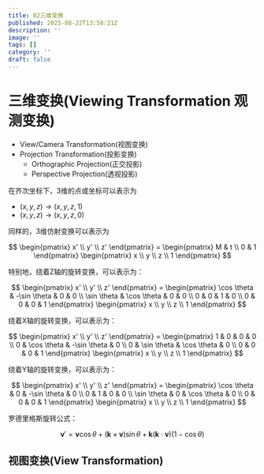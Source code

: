 ```yaml
---
title: 02三维变换
published: 2025-08-22T13:58:21Z
description: ''
image: ''
tags: []
category: ''
draft: false
---
```


# 三维变换(Viewing Transformation 观测变换)

+ View/Camera Transformation(视图变换)
+ Projection Transformation(投影变换)
  + Orthographic Projection(正交投影)
  + Perspective Projection(透视投影)

在齐次坐标下，3维的点或坐标可以表示为

+ $(x, y, z) \rightarrow (x, y, z, 1)$
+ $(x, y, z) \rightarrow (x, y, z, 0)$

同样的，3维仿射变换可以表示为

$$
\begin{pmatrix}
x' \\
y' \\
z'
\end{pmatrix} =
\begin{pmatrix}
M & t \\
0 & 1
\end{pmatrix}
\begin{pmatrix}
x \\
y \\
z \\
1
\end{pmatrix}
$$

特别地，绕着Z轴的旋转变换，可以表示为：

$$
\begin{pmatrix}
x' \\
y' \\
z'
\end{pmatrix} =
\begin{pmatrix}
\cos \theta & -\sin \theta & 0 & 0 \\
\sin \theta & \cos \theta & 0 & 0 \\
0 & 0 & 1 & 0 \\
0 & 0 & 0 & 1
\end{pmatrix}
\begin{pmatrix}
x \\
y \\
z \\
1
\end{pmatrix}
$$

绕着X轴的旋转变换，可以表示为：

$$
\begin{pmatrix}
x' \\
y' \\
z'
\end{pmatrix} =
\begin{pmatrix}
1 & 0 & 0 & 0 \\
0 & \cos \theta & -\sin \theta & 0 \\
0 & \sin \theta & \cos \theta & 0 \\
0 & 0 & 0 & 1
\end{pmatrix}
\begin{pmatrix}
x \\
y \\
z \\
1
\end{pmatrix}
$$

绕着Y轴的旋转变换，可以表示为：

$$
\begin{pmatrix}
x' \\
y' \\
z'
\end{pmatrix} =
\begin{pmatrix}
\cos \theta & 0 & -\sin \theta & 0 \\
0 & 1 & 0 & 0 \\
\sin \theta & 0 & \cos \theta & 0 \\
0 & 0 & 0 & 1
\end{pmatrix}
\begin{pmatrix}
x \\
y \\
z \\
1
\end{pmatrix}
$$

罗德里格斯旋转公式：

$$
\mathbf{v}' = \mathbf{v} \cos \theta + (\mathbf{k} \times \mathbf{v}) \sin \theta + \mathbf{k} (\mathbf{k} \cdot \mathbf{v}) (1 - \cos \theta)
$$


## 视图变换(View Transformation)

